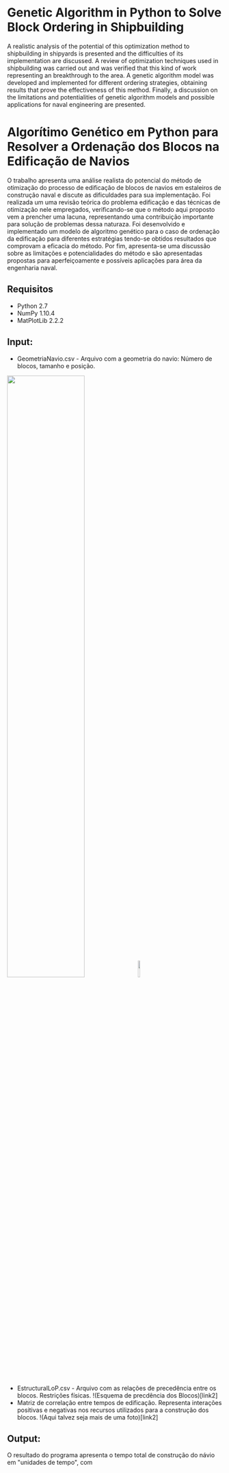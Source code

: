 # Genetic Algorithm in Python to Solve Block Ordering in Shipbuilding

A realistic analysis of the potential of this optimization method to shipbuilding in shipyards is presented and the difficulties of its implementation are discussed. A review of optimization techniques used in shipbuilding was carried out and was verified that this kind of work representing an breakthrough to the area. A genetic algorithm model was developed and implemented for different ordering strategies, obtaining results that prove the effectiveness of this method. Finally, a discussion on the limitations and potentialities of genetic algorithm models and possible applications for naval engineering are presented.

# Algorítimo Genético em Python para Resolver a Ordenação dos Blocos na Edificação de Navios

O trabalho apresenta uma análise realista do potencial do método de otimização do processo de edificação de blocos de navios em estaleiros de construção naval e discute as dificuldades para sua implementação. Foi realizada um uma revisão teórica do problema edificação e das técnicas de otimização nele empregados, verificando-se que o método aqui proposto vem a prencher uma lacuna, representando uma contribuição importante para solução de problemas dessa naturaza. Foi desenvolvido e implementado um modelo de algoritmo genético para o caso de ordenação da edificação para diferentes estratégias tendo-se obtidos resultados que comprovam a eficacia do método. Por fim, apresenta-se uma discussão sobre as limitações e potencialidades do método e são apresentadas propostas para aperfeiçoamente e possíveis aplicações para área da engenharia naval.

## Requisitos

* Python 2.7 
* NumPy 1.10.4
* MatPlotLib 2.2.2 

## Input:

* GeometriaNavio.csv - Arquivo com a geometria do navio: Número de blocos, tamanho e posição.

<p float="left">
<img src="https://github.com/Lucas-Armand/genetic-algorithm/blob/master/img/ship.png" width="60%">
<img src="https://github.com/Lucas-Armand/genetic-algorithm/blob/master/img/ship_blocks.png" width="10%">
</p>

* EstructuralLoP.csv - Arquivo com as relações de precedência entre os blocos. Restrições físicas.
!(Esquema de precdência dos Blocos)[link2]
* Matriz de correlação entre tempos de edificação. Representa interações positivas e negativas nos recursos utilizados para a construção dos blocos.
!(Aqui talvez seja mais de uma foto)[link2]


## Output:

O resultado do programa apresenta o tempo total de construção do návio em "unidades de tempo", com
